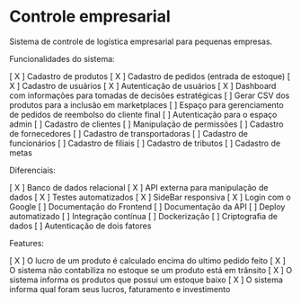 # Controle empresarial

Sistema de controle de logística empresarial para pequenas empresas.


Funcionalidades do sistema:

[ X ] Cadastro de produtos
[ X ] Cadastro de pedidos (entrada de estoque)
[ X ] Cadastro de usuários
[ X ] Autenticação de usuários
[ X ] Dashboard com informações para tomadas de decisões estratégicas
[   ] Gerar CSV dos produtos para a inclusão em marketplaces
[   ] Espaço para gerenciamento de pedidos de reembolso do cliente final
[   ] Autenticação para o espaço admin
[   ] Cadastro de clientes
[   ] Manipulação de permissões
[   ] Cadastro de fornecedores
[   ] Cadastro de transportadoras
[   ] Cadastro de funcionários
[   ] Cadastro de filiais
[   ] Cadastro de tributos
[   ] Cadastro de metas


Diferenciais:

[ X ] Banco de dados relacional
[ X ] API externa para manipulação de dados
[ X ] Testes automatizados
[ X ] SideBar responsiva
[ X ] Login com o Google
[   ] Documentação do Frontend
[   ] Documentação da API
[   ] Deploy automatizado
[   ] Integração contínua
[   ] Dockerização
[   ] Criptografia de dados
[   ] Autenticação de dois fatores


Features:

[ X ] O lucro de um produto é calculado encima do ultimo pedido feito
[ X ] O sistema não contabiliza no estoque se um produto está em trânsito
[ X ] O sistema informa os produtos que possui um estoque baixo
[ X ] O sistema informa qual foram seus lucros, faturamento e investimento
